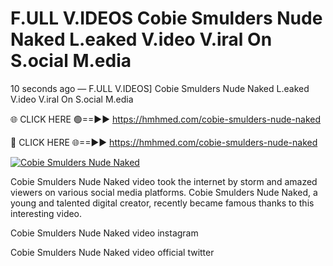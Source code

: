 # F.ULL V.IDEOS Cobie Smulders Nude Naked L.eaked V.ideo V.iral On S.ocial M.edia

10 seconds ago — F.ULL V.IDEOS] Cobie Smulders Nude Naked L.eaked V.ideo V.iral On S.ocial M.edia

🌐 CLICK HERE 🟢==►► https://hmhmed.com/cobie-smulders-nude-naked

🔴 CLICK HERE 🌐==►► https://hmhmed.com/cobie-smulders-nude-naked

[![Cobie Smulders Nude Naked](https://i.imgur.com/dJHk4Zq.gif)](https://hmhmed.com/cobie-smulders-nude-naked)

Cobie Smulders Nude Naked video took the internet by storm and amazed viewers on various social media platforms. Cobie Smulders Nude Naked, a young and talented digital creator, recently became famous thanks to this interesting video.

Cobie Smulders Nude Naked video instagram

Cobie Smulders Nude Naked video official twitter